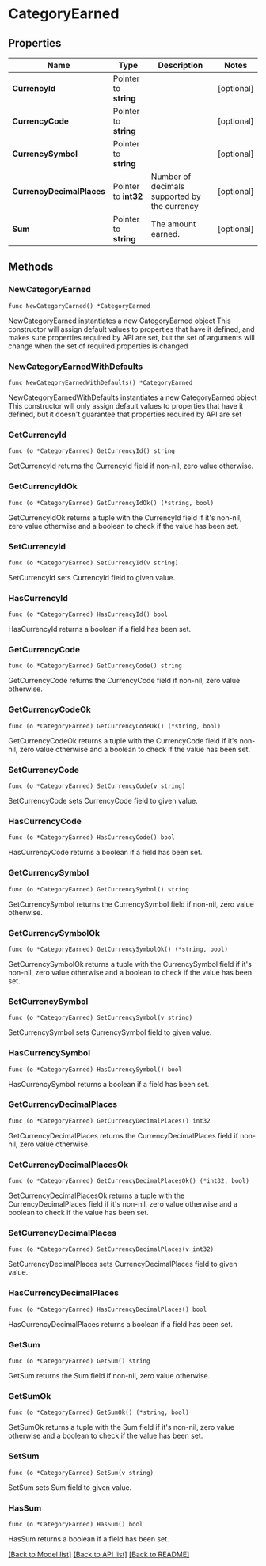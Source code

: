 # CategoryEarned

## Properties

Name | Type | Description | Notes
------------ | ------------- | ------------- | -------------
**CurrencyId** | Pointer to **string** |  | [optional] 
**CurrencyCode** | Pointer to **string** |  | [optional] 
**CurrencySymbol** | Pointer to **string** |  | [optional] 
**CurrencyDecimalPlaces** | Pointer to **int32** | Number of decimals supported by the currency | [optional] 
**Sum** | Pointer to **string** | The amount earned. | [optional] 

## Methods

### NewCategoryEarned

`func NewCategoryEarned() *CategoryEarned`

NewCategoryEarned instantiates a new CategoryEarned object
This constructor will assign default values to properties that have it defined,
and makes sure properties required by API are set, but the set of arguments
will change when the set of required properties is changed

### NewCategoryEarnedWithDefaults

`func NewCategoryEarnedWithDefaults() *CategoryEarned`

NewCategoryEarnedWithDefaults instantiates a new CategoryEarned object
This constructor will only assign default values to properties that have it defined,
but it doesn't guarantee that properties required by API are set

### GetCurrencyId

`func (o *CategoryEarned) GetCurrencyId() string`

GetCurrencyId returns the CurrencyId field if non-nil, zero value otherwise.

### GetCurrencyIdOk

`func (o *CategoryEarned) GetCurrencyIdOk() (*string, bool)`

GetCurrencyIdOk returns a tuple with the CurrencyId field if it's non-nil, zero value otherwise
and a boolean to check if the value has been set.

### SetCurrencyId

`func (o *CategoryEarned) SetCurrencyId(v string)`

SetCurrencyId sets CurrencyId field to given value.

### HasCurrencyId

`func (o *CategoryEarned) HasCurrencyId() bool`

HasCurrencyId returns a boolean if a field has been set.

### GetCurrencyCode

`func (o *CategoryEarned) GetCurrencyCode() string`

GetCurrencyCode returns the CurrencyCode field if non-nil, zero value otherwise.

### GetCurrencyCodeOk

`func (o *CategoryEarned) GetCurrencyCodeOk() (*string, bool)`

GetCurrencyCodeOk returns a tuple with the CurrencyCode field if it's non-nil, zero value otherwise
and a boolean to check if the value has been set.

### SetCurrencyCode

`func (o *CategoryEarned) SetCurrencyCode(v string)`

SetCurrencyCode sets CurrencyCode field to given value.

### HasCurrencyCode

`func (o *CategoryEarned) HasCurrencyCode() bool`

HasCurrencyCode returns a boolean if a field has been set.

### GetCurrencySymbol

`func (o *CategoryEarned) GetCurrencySymbol() string`

GetCurrencySymbol returns the CurrencySymbol field if non-nil, zero value otherwise.

### GetCurrencySymbolOk

`func (o *CategoryEarned) GetCurrencySymbolOk() (*string, bool)`

GetCurrencySymbolOk returns a tuple with the CurrencySymbol field if it's non-nil, zero value otherwise
and a boolean to check if the value has been set.

### SetCurrencySymbol

`func (o *CategoryEarned) SetCurrencySymbol(v string)`

SetCurrencySymbol sets CurrencySymbol field to given value.

### HasCurrencySymbol

`func (o *CategoryEarned) HasCurrencySymbol() bool`

HasCurrencySymbol returns a boolean if a field has been set.

### GetCurrencyDecimalPlaces

`func (o *CategoryEarned) GetCurrencyDecimalPlaces() int32`

GetCurrencyDecimalPlaces returns the CurrencyDecimalPlaces field if non-nil, zero value otherwise.

### GetCurrencyDecimalPlacesOk

`func (o *CategoryEarned) GetCurrencyDecimalPlacesOk() (*int32, bool)`

GetCurrencyDecimalPlacesOk returns a tuple with the CurrencyDecimalPlaces field if it's non-nil, zero value otherwise
and a boolean to check if the value has been set.

### SetCurrencyDecimalPlaces

`func (o *CategoryEarned) SetCurrencyDecimalPlaces(v int32)`

SetCurrencyDecimalPlaces sets CurrencyDecimalPlaces field to given value.

### HasCurrencyDecimalPlaces

`func (o *CategoryEarned) HasCurrencyDecimalPlaces() bool`

HasCurrencyDecimalPlaces returns a boolean if a field has been set.

### GetSum

`func (o *CategoryEarned) GetSum() string`

GetSum returns the Sum field if non-nil, zero value otherwise.

### GetSumOk

`func (o *CategoryEarned) GetSumOk() (*string, bool)`

GetSumOk returns a tuple with the Sum field if it's non-nil, zero value otherwise
and a boolean to check if the value has been set.

### SetSum

`func (o *CategoryEarned) SetSum(v string)`

SetSum sets Sum field to given value.

### HasSum

`func (o *CategoryEarned) HasSum() bool`

HasSum returns a boolean if a field has been set.


[[Back to Model list]](../README.md#documentation-for-models) [[Back to API list]](../README.md#documentation-for-api-endpoints) [[Back to README]](../README.md)



